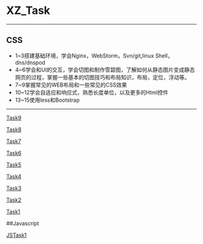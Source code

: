# XZ_Task
***
## CSS

- 1~3搭建基础环境，学会Nginx，WebStorm，Svn/git,linux Shell，dns/dnspod	
- 4~6学会和UI的交互，学会切图和制作雪碧图，了解如何从静态图片变成静态网页的过程，掌握一些基本的切图技巧和布局知识，布局，定位，浮动等。	
- 7~9掌握常见的WEB布局和一些常见的CSS效果	
- 10~12学会自适应和响应式，熟悉长度单位，以及更多的Html控件	
- 13~15使用less和Bootstrap	
***
[Task9](http://jamieyao.github.io/XZ_Task/task9.html)

[Task8](http://jamieyao.github.io/XZ_Task/task8.html)

[Task7](http://jamieyao.github.io/XZ_Task/task7.html)

[Task6](http://jamieyao.github.io/XZ_Task/task6.html)

[Task5](http://jamieyao.github.io/XZ_Task/task5.html)

[Task4](http://jamieyao.github.io/XZ_Task/task4.html)

[Task3](http://jamieyao.github.io/XZ_Task/task3.html)

[Task2](http://jamieyao.github.io/XZ_Task/task2.html)

[Task1](http://jamieyao.github.io/XZ_Task/task1.html)

##Javascript

[JSTask1](http://jamieyao.github.io/XZ_Task/JStask1.html)
